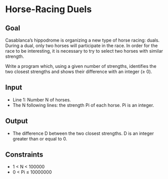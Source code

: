 # Horse-Racing Duels

## Goal
Casablanca’s hippodrome is organizing a new type of horse racing: duals. During a dual, only two horses will participate in the race. In order for the race to be interesting, it is necessary to try to select two horses with similar strength.

Write a program which, using a given number of strengths, identifies the two closest strengths and shows their difference with an integer (≥ 0).

## Input
* Line 1: Number N of horses.
* The N following lines: the strength Pi of each horse. Pi is an integer.

## Output
* The difference D between the two closest strengths. D is an integer greater than or equal to 0.

## Constraints
* 1 < N  < 100000
* 0 < Pi ≤ 10000000
